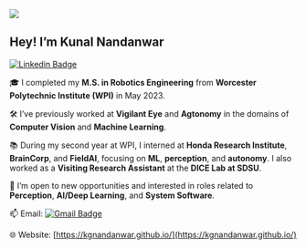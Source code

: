 ![](https://komarev.com/ghpvc/?username=kgnandanwar&style=flat)

## Hey! I’m Kunal Nandanwar  

[![Linkedin Badge](https://img.shields.io/badge/-Kunal%20Nandanwar-0072b1?style=flat&logo=Linkedin&logoColor=white)](https://www.linkedin.com/in/kgnandanwar/ "Connect on LinkedIn")

🎓 I completed my **M.S. in Robotics Engineering** from **Worcester Polytechnic Institute (WPI)** in May 2023.

🛠️ I’ve previously worked at **Vigilant Eye** and **Agtonomy** in the domains of **Computer Vision** and **Machine Learning**.

📚 During my second year at WPI, I interned at **Honda Research Institute**, **BrainCorp**, and **FieldAI**, focusing on **ML**, **perception**, and **autonomy**. I also worked as a **Visiting Research Assistant** at the **DICE Lab at SDSU**.

🚀 I’m open to new opportunities and interested in roles related to **Perception**, **AI/Deep Learning**, and **System Software**.

📫 Email: [![Gmail Badge](https://img.shields.io/badge/-kgnandanwar@wpi.edu-c14438?style=flat&logo=Gmail&logoColor=white)](mailto:kgnandanwar@wpi.edu "Connect via Email")

🌐 Website: [https://kgnandanwar.github.io/](https://kgnandanwar.github.io/)
